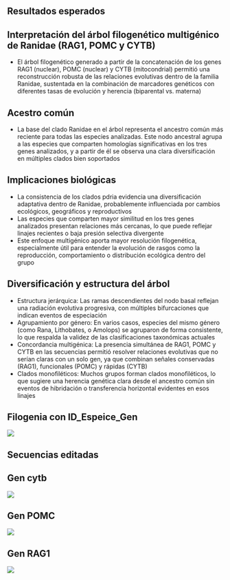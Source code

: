 ## Resultados esperados
## Interpretación del árbol filogenético multigénico de Ranidae (RAG1, POMC y CYTB)
* El árbol filogenético generado a partir de la concatenación de los genes RAG1 (nuclear), POMC (nuclear) y CYTB (mitocondrial) permitió una reconstrucción robusta de las relaciones evolutivas dentro de la familia Ranidae, sustentada en la combinación de marcadores genéticos con diferentes tasas de evolución y herencia (biparental vs. materna)

## Acestro común
* La base del clado Ranidae en el árbol representa el ancestro común más reciente para todas las especies analizadas. Este nodo ancestral agrupa a las especies que comparten homologías significativas en los tres genes analizados, y a partir de él se observa una clara diversificación en múltiples clados bien soportados

## Implicaciones biológicas
* La consistencia de los clados pdria evidencia una diversificación adaptativa dentro de Ranidae, probablemente influenciada por cambios ecológicos, geográficos y reproductivos
* Las especies que comparten mayor similitud en los tres genes analizados presentan relaciones más cercanas, lo que puede reflejar linajes recientes o baja presión selectiva divergente
* Este enfoque multigénico aporta mayor resolución filogenética, especialmente útil para entender la evolución de rasgos como la reproducción, comportamiento o distribución ecológica dentro del grupo

## Diversificación y estructura del árbol
* Estructura jerárquica: Las ramas descendientes del nodo basal reflejan una radiación evolutiva progresiva, con múltiples bifurcaciones que indican eventos de especiación
* Agrupamiento por género: En varios casos, especies del mismo género (como Rana, Lithobates, o Amolops) se agruparon de forma consistente, lo que respalda la validez de las clasificaciones taxonómicas actuales
* Concordancia multigénica: La presencia simultánea de RAG1, POMC y CYTB en las secuencias permitió resolver relaciones evolutivas que no serían claras con un solo gen, ya que combinan señales conservadas (RAG1), funcionales (POMC) y rápidas (CYTB)
* Clados monofiléticos: Muchos grupos forman clados monofiléticos, lo que sugiere una herencia genética clara desde el ancestro común sin eventos de hibridación o transferencia horizontal evidentes en esos linajes

## Filogenia con ID_Espeice_Gen
![ ](https://i.ibb.co/993LFGNS/Filogenia-de-Ranidae-Genes.jpg)

## Secuencias editadas
## Gen cytb
![ ](https://i.ibb.co/1tf2nTY4/Secuencias-Gen-cytb.png)

## Gen POMC
![ ](https://i.ibb.co/9kpVVNRN/Secuencias-Gen-pomc.png)

## Gen RAG1
![ ](https://i.ibb.co/PZgTDbdS/Secuancias-Gen-rag1.png)
